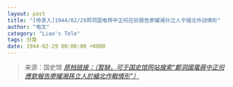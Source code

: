 ```yaml
---
layout: post
title: "[待录入]1944/02/29郑洞国电蒋中正何应钦报告廖耀湘孙立人于缅北作战情形"
author: "电文"
category: "Liao's Tele"
tags: 分类
date: 1944-02-29 00:00:00 +0800
---
```

> 来源：国史馆 [*原档链接：（暂缺，可于国史馆网站搜索“鄭洞國電蔣中正何應欽報告廖耀湘孫立人於緬北作戰情形”）*]()
